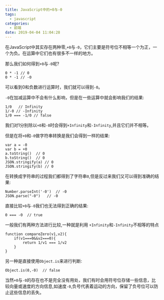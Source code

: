 ```yaml
---
title: JavaScript中的+0与-0
tags:
  - javascript
categories:
  - 前端
date: 2019-04-04 11:04:28
---
```


在JavaScript中其实存在两种零,`+0`与`-0`，它们主要是符号位不相等一个为正，一个为负。在运算中它们也有很多不一样的地方。

那么我们如何得到`+0`与`-0`呢?

```
0 * -1 // 0
0 * -1 // -0
```

可以看到0和负数进行运算时，我们就可以得到`-0`。

`-0`在加减运算中不会有什么影响，但是在一些运算中就会影响我们的结果:

```
1/0   // Infinity
1/-0 // -Infinity
1/0 === -1/0 // false
```

我们对1分别除以`+0`和`-0`时会得到`+Infinity`和`-Infinity`,并且它们并不相等。

<!-- more -->

但是在将`+0`和`-0`做字符串转换是我们会得到一样的结果:

```
var a = -0
var b = +0
a.toString()  // 0
b.toString()  // 0
JSON.stringify(a) // 0
JSON.stringify(b) // 0
```

在转换成字符串的过程我们都得到了字符串`0`,但是反过来我们又可以得到准确的结果:

```
Number.parseInt('-0')  // -0
JSON.parse("-0")   // -0
```

直接比较`+0`与`-0`我们也无法得到正确的结果:

```
0 === -0  // true
```

一般我们有两种方法进行比较,一种就是利用 `+Infinity`和`-Infinity`不相等的特点

```
function compareZero(v1,v2){
	if(v1===0&&v2===0){
    	return 1/v1 === 1/v2
    }
}
```

另一种是直接使用`Object.is`来进行判断:

```
Object.is(0,-0)  // false
```

当然`+0`与`-0`的存在也不是完全没有用处，我们有时会用符号位存储一些信息，比较向量或速度的方向信息,如速度`-0`,负号代表着运动的方向，保留了负号位可以防止这些信息的丢失。

